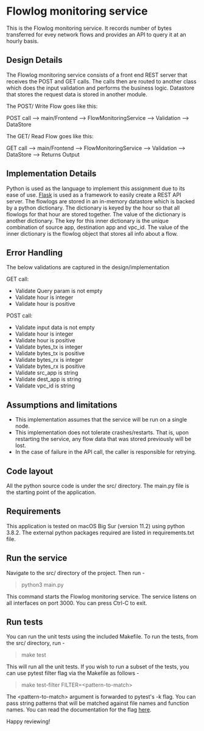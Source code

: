 # Flowlog monitoring service

This is the Flowlog monitoring service. It records number of bytes transferred for evey network flows and provides an API to query it at an hourly basis.

## Design Details

The Flowlog monitoring service consists of a front end REST server that receives the POST and GET calls.
The calls then are routed to another class which does the input validation and performs the business logic.
Datastore that stores the request data is stored in another module.

The POST/ Write Flow goes like this:

POST call --> main/Frontend --> FlowMonitoringService --> Validation --> DataStore 

The GET/ Read Flow goes like this:

GET call --> main/Frontend --> FlowMonitoringService --> Validation --> DataStore --> Returns Output

## Implementation Details
Python is used as the language to implement this assignment due to its ease of use.
[Flask](https://flask.palletsprojects.com/en/2.1.x/) is used as a framework to easily create a REST API server. 
The flowlogs are stored in an in-memory datastore which is backed by a python dictionary. The dictionary is keyed by the hour so that all flowlogs for that hour are stored together. The value of the dictionary is another dictionary. The key for this inner dictionary is the unique combination of source app, destination app and vpc_id. The value of the inner dictionary is the flowlog object that stores all info about a flow.

## Error Handling

The below validations are captured in the design/implementation

GET call:
- Validate Query param is not empty
- Validate hour is integer
- Validate hour is positive

POST call:
- Validate input data is not empty
- Validate hour is integer
- Validate hour is positive
- Validate bytes_tx is integer
- Validate bytes_tx is positive
- Validate bytes_rx is integer
- Validate bytes_rx is positive
- Validate src_app is string
- Validate dest_app is string
- Validate vpc_id is string


## Assumptions and limitations
- This implementation assumes that the service will be run on a single node.
- This implementation does not tolerate crashes/restarts. That is, upon restarting the service, any flow data that was stored previously will be lost.
- In the case of failure in the API call, the caller is responsible for retrying.

## Code layout
All the python source code is under the src/ directory. The main.py file is the starting point of the application.

## Requirements
This application is tested on macOS Big Sur (version 11.2) using python 3.8.2.
The external python packages required are listed in requirements.txt file.

## Run the service
Navigate to the src/ directory of the project. Then run - 
> python3 main.py

This command starts the Flowlog monitoring service. The service listens on all interfaces on port 3000. You can press Ctrl-C to exit.

## Run tests
You can run the unit tests using the included Makefile. To run the tests, from the src/ directory, run - 
> make test

This will run all the unit tests. If you wish to run a subset of the tests, you can use pytest filter flag via the Makefile as follows - 
> make test-filter FILTER=\<pattern-to-match>

The \<pattern-to-match> argument is forwarded to pytest's -k flag. You can pass string patterns that will be matched against file names and function names. You can read the documentation for the flag [here](https://docs.pytest.org/en/stable/usage.html#specifying-tests-selecting-tests).

Happy reviewing!
